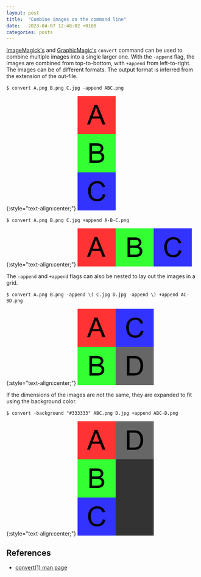```yaml
---
layout: post
title:  "Combine images on the command line"
date:   2023-04-07 12:48:02 +0100
categories: posts
---
```


[ImageMagick's][IM] and [GraphicMagic's][GM] `convert` command can be used to combine multiple images into a single larger one.
With the `-append` flag, the images are combined from top-to-bottom, with `+append` from left-to-right.
The images can be of different formats.
The output format is inferred from the extension of the out-file.

``` shell
$ convert A.png B.png C.jpg -append ABC.png
```

{:style="text-align:center;"}
![ABC](../assets/images/ABC.png)

``` shell
$ convert A.png B.png C.jpg +append A-B-C.png
```

{:style="text-align:center;"}
![A-B-C](../assets/images/A-B-C.png)

The `-append` and `+append` flags can also be nested to lay out the images in a grid.

``` shell
$ convert A.png B.png -append \( C.jpg D.jpg -append \) +append AC-BD.png
```

{:style="text-align:center;"}
![AC-BD](../assets/images/AC-BD.png)

If the dimensions of the images are not the same, they are expanded to fit using the background color.

``` shell
$ convert -background "#333333" ABC.png D.jpg +append ABC-D.png
```

{:style="text-align:center;"}
![ABC-D](../assets/images/ABC-D.png)

## References

- [convert(1) man page](https://manpages.debian.org/testing/graphicsmagick-imagemagick-compat/convert.1.en.html#append)

[IM]: https://imagemagick.org/index.php
[GM]: http://www.graphicsmagick.org
